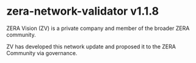 # zera-network-validator v1.1.8
ZERA Vision (ZV) is a private company and member of the broader ZERA community.

ZV has developed this network update and proposed it to the ZERA Community via governance.
